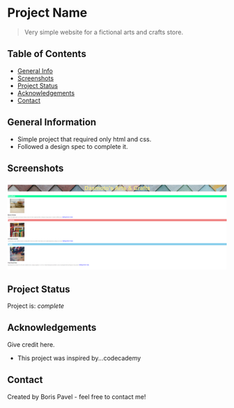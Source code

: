 # Project Name

> Very simple website for a fictional arts and crafts store.

## Table of Contents

- [General Info](#general-information)
- [Screenshots](#screenshots)
- [Project Status](#project-status)
- [Acknowledgements](#acknowledgements)
- [Contact](#contact)

## General Information

- Simple project that required only html and css.
- Followed a design spec to complete it.

## Screenshots

![Example screenshot](./img/Screenshot.png)

## Project Status

Project is: _complete_

## Acknowledgements

Give credit here.

- This project was inspired by...codecademy

## Contact

Created by Boris Pavel - feel free to contact me!
